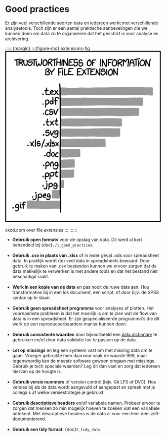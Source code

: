 # Good practices

Er zijn veel verschillende soorten data en iedereen werkt met verschillende analysetools. Toch zijn er een aantal 
praktische aanbevelingen die we kunnen doen om data zo te organiseren dat het geschikt is voor analyse en archivering.

::::::{margin}
:::{figure-md} extensions-fig
<img src="../figures/xkcd_file_extensions.png" alt="xkcd">

xkcd.com over file extensies
:::
::::::

- **Gebruik open formats** voor de opslag van data. Dit werd al kort behandeld bij {doc}`./1_good_practices`.
<br><br>
- **Gebruik .csv in plaats van .xlsx** of in ieder geval .ods voor spreadsheet data. In praktijk wordt (te) veel data in
spreadsheets bewaard. Door gebruik te maken van .csv bestanden kunnen we ervoor zorgen dat de data makkelijk te verwerken
is met andere tools en dat het bestand niet beschadigd raakt.
<br><br>
- **Werk in een kopie van de data** en pas nooit de ruwe data aan. Hou transformaties bij in een los document, een script,
of door bijv. de SPSS syntax op te slaan.
<br><br>
- **Gebruik geen spreadsheet programma** voor analyses of plotten. Het voornaamste probleem is dat het moeilijk is om 
te zien wat de flow van data is in een spreadsheet. Er zijn gespecialiseerde programma's die dit werk op een 
reproduceerbaardere manier kunnen doen. 
<br><br>
- **Gebruik consistente waarden** door bijvoorbeeld een [data dictionary](https://help.osf.io/hc/en-us/articles/360019739054-How-to-Make-a-Data-Dictionary)
te gebruiken en/of door data validatie toe te passen op de data.
<br><br>
- **Let op missings** en leg een systeem vast om met missing data om te gaan. Vroeger gebruikte men daarvoor vaak de 
waarde 999, maar tegenwoordig kan de meeste software gewoon omgaan met missings. Gebruik je toch speciale waarden? Leg
dit dan vast en zorg dat iedereen hiervan op de hoogte is.
<br><br>
- **Gebruik versie nummers** of version control (bijv. Git LFS of DVC). Hou versies bij als de data wordt aangevuld of 
aangepast en spreek met je collega's af welke versiestrategie je gebruikt.
<br><br>
- **Gebruik descriptieve headers** en/of variabele namen. Probeer ervoor te zorgen dat mensen zo min mogelijk hoeven te
zoeken wat een variabele betekent. Met descriptieve headers is de data al voor een heel deel zelf-documenterend.
<br><br>
- **Gebruik een tidy format**: {doc}`2_tidy_data`
